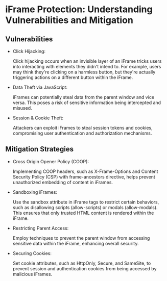 
# iFrame Protection: Understanding Vulnerabilities and Mitigation

## Vulnerabilities

- Click Hijacking:

  Click hijacking occurs when an invisible layer of an iFrame tricks users into interacting with elements they didn't intend to. 
  For example, users may think they're clicking on a harmless button, but they're actually triggering actions on a different button within the iFrame.

- Data Theft via JavaScript:

  iFrames can potentially steal data from the parent window and vice versa. This poses a risk of sensitive information being intercepted and misused.

- Session & Cookie Theft:

  Attackers can exploit iFrames to steal session tokens and cookies, compromising user authentication and authorization mechanisms.


## Mitigation Strategies

- Cross Origin Opener Policy (COOP):

  Implementing COOP headers, such as X-Frame-Options and Content Security Policy (CSP) with frame-ancestors directive, helps prevent unauthorized embedding of content in iFrames.

- Sandboxing iFrames:

  Use the sandbox attribute in iFrame tags to restrict certain behaviors, such as disallowing scripts (allow-scripts) or modals (allow-modals). This ensures that only trusted HTML content is rendered within the iFrame.

- Restricting Parent Access:

  Employ techniques to prevent the parent window from accessing sensitive data within the iFrame, enhancing overall security.

- Securing Cookies:

  Set cookie attributes, such as HttpOnly, Secure, and SameSite, to prevent session and authentication cookies from being accessed by malicious iFrames.